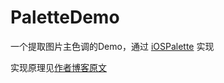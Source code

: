 # PaletteDemo

一个提取图片主色调的Demo，通过 [iOSPalette](https://github.com/tangdiforx/iOSPalette) 实现

实现原理见[作者博客原文](https://www.jianshu.com/p/01df6010dded)
